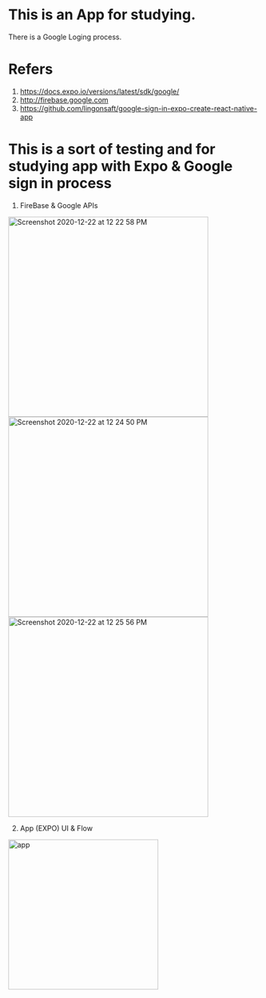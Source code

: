 # This is an App for studying. 
 There is a Google Loging process. 


# Refers
1. https://docs.expo.io/versions/latest/sdk/google/
2. http://firebase.google.com
3. https://github.com/lingonsaft/google-sign-in-expo-create-react-native-app
 
 
 
# This is a sort of testing and for studying app with Expo  & Google sign in process

1) FireBase & Google APIs

<img width="400" alt="Screenshot 2020-12-22 at 12 22 58 PM" src="https://user-images.githubusercontent.com/66229916/102845509-0d3be180-4451-11eb-904f-a6a6ecf56ae9.png">


<img width="400" alt="Screenshot 2020-12-22 at 12 24 50 PM" src="https://user-images.githubusercontent.com/66229916/102845513-1036d200-4451-11eb-8375-dd086f2a88c9.png">


<img width="400" alt="Screenshot 2020-12-22 at 12 25 56 PM" src="https://user-images.githubusercontent.com/66229916/102845518-12992c00-4451-11eb-8199-384a0eaa77f3.png">




2) App (EXPO) UI  & Flow

<img width="300" alt="app" src="https://user-images.githubusercontent.com/66229916/102843638-ea0f3300-444c-11eb-8a4a-0c8ef88c6633.png">
